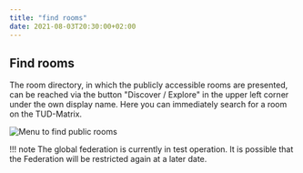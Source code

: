 ```yaml
---
title: "find rooms"
date: 2021-08-03T20:30:00+02:00
---
```


## Find rooms

The room directory, in which the publicly accessible rooms are presented, can be reached via the button "Discover / Explore" in the upper left corner under the own display name. Here you can immediately search for a room on the TUD-Matrix.

![Menu to find public rooms](/images/01_Find_en.png)

!!! note
	The global federation is currently in test operation. It is possible that the Federation will be restricted again at a later date.
